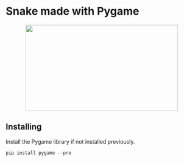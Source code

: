 # Snake made with Pygame

<p align=center><img src="https://user-images.githubusercontent.com/115154379/218105440-6851fc46-3b66-4583-860b-55c80fc1fd75.gif" width="400" height="225"></p>

## Installing
Install the Pygame library if not installed previously.
```
pip install pygame --pre
```

